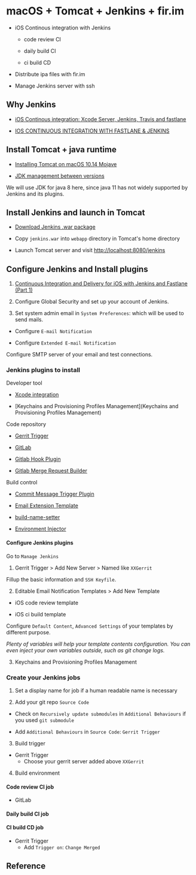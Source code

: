 # macOS + Tomcat + Jenkins + fir.im

* iOS Continous integration with Jenkins

	* code review CI

	* daily build CI

	* ci build CD

* Distribute ipa files with fir.im

* Manage Jenkins server with ssh 



## Why Jenkins

* [iOS Continous integration: Xcode Server, Jenkins, Travis and fastlane](http://thebugcode.github.io/ios-continous-integration-choosing-a-build-server-and-tooling/)

* [IOS CONTINUOUS INTEGRATION WITH FASTLANE & JENKINS](https://apiumhub.com/tech-blog-barcelona/ios-continuous-integration/)


## Install Tomcat + java runtime

* [Installing Tomcat on macOS 10.14 Mojave](https://wolfpaulus.com/mac/tomcat/)

* [JDK management between versions](https://docs.oracle.com/javase/8/docs/technotes/guides/install/mac_jdk.html#A1096903)

We will use JDK for java 8 here, since java 11 has not widely supported by Jenkins and its plugins.
 

## Install Jenkins and launch in Tomcat

* [Download Jenkins .war package](https://jenkins.io)

* Copy `jenkins.war` into `webapp` directory in Tomcat's home directory

* Launch Tomcat server and visit [http://localhost:8080/jenkins](http://localhost:8080/jenkins)



## Configure Jenkins and Install plugins

1. [Continuous Integration and Delivery for iOS with Jenkins and Fastlane (Part 1)](https://medium.com/@cherrmann.com/continuous-integration-and-delivery-for-ios-with-jenkins-and-fastlane-part-1-3b17f1901a73)

2. Configure Global Security and set up your account of Jenkins.

3. Set system admin email in `System Preferences`: which will be used to send mails.

* Configure `E-mail Notification`

* Configure `Extended E-mail Notification`
	
Configure SMTP server of your email and test connections.


### Jenkins plugins to install

Developer tool

* [Xcode integration](https://wiki.jenkins.io/display/JENKINS/Xcode+Plugin)

* [Keychains and Provisioning Profiles Management](Keychains and Provisioning Profiles Management)


Code repository

* [Gerrit Trigger](http://wiki.jenkins-ci.org/display/JENKINS/Gerrit+Trigger)

* [GitLab](https://wiki.jenkins-ci.org/display/JENKINS/GitLab+Plugin)

* [Gitlab Hook Plugin](https://wiki.jenkins-ci.org/display/JENKINS/Gitlab+Hook+Plugin)

* [Gitlab Merge Request Builder](https://wiki.jenkins-ci.org/display/JENKINS/Gitlab+Merge+Request+Builder+Plugin)


Build control

* [Commit Message Trigger Plugin](https://wiki.jenkins-ci.org/display/JENKINS/Commit+Message+Trigger+Plugin)

* [Email Extension Template](https://wiki.jenkins-ci.org/display/JENKINS/Email-ext+Template+Plugin)

* [build-name-setter](http://wiki.jenkins-ci.org/display/JENKINS/Build+Name+Setter+Plugin)

* [Environment Injector](https://wiki.jenkins-ci.org/display/JENKINS/EnvInject+Plugin)


#### Configure Jenkins plugins

Go to `Manage Jenkins`

1. Gerrit Trigger > Add New Server > Named like `XXGerrit`

 Fillup the basic information and `SSH Keyfile`.


2. Editable Email Notification Templates > Add New Template

* iOS code review template

* iOS ci build template


Configure `Default Content`, `Advanced Settings` of your templates by different purpose.

*Plenty of variables will help your template contents configuration. You can even inject your own variables outside, such as git change logs.*


3. Keychains and Provisioning Profiles Management



### Create your Jenkins jobs

1. Set a display name for job if a human readable name is necessary

2. Add your git repo `Source Code`

* Check on `Recursively update submodules` in `Additional Behaviours` if you used `git submodule`
  
* Add `Additional Behaviours` in `Source Code`: `Gerrit Trigger`

3. Build trigger
   
* Gerrit Trigger
	* Choose your gerrit server added above `XXGerrit`

4. Build environment


#### Code review CI job


* GitLab


#### Daily build CI job


#### CI build CD job

* Gerrit Trigger
	* Add `Trigger on`: `Change Merged`


## Reference
